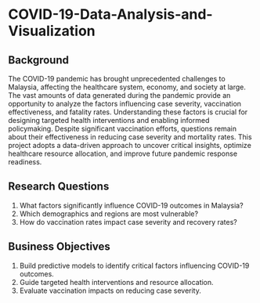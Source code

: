 # COVID-19-Data-Analysis-and-Visualization

## Background
The COVID-19 pandemic has brought unprecedented challenges to Malaysia, affecting the healthcare system, economy, and society at large. The vast amounts of data generated during the pandemic provide an opportunity to analyze the factors influencing case severity, vaccination effectiveness, and fatality rates. Understanding these factors is crucial for designing targeted health interventions and enabling informed policymaking. Despite significant vaccination efforts, questions remain about their effectiveness in reducing case severity and mortality rates. This project adopts a data-driven approach to uncover critical insights, optimize healthcare resource allocation, and improve future pandemic response readiness.

## Research Questions
1. What factors significantly influence COVID-19 outcomes in Malaysia?
2. Which demographics and regions are most vulnerable?
3. How do vaccination rates impact case severity and recovery rates?

## Business Objectives
1. Build predictive models to identify critical factors influencing COVID-19 outcomes.
2. Guide targeted health interventions and resource allocation.
3. Evaluate vaccination impacts on reducing case severity.
